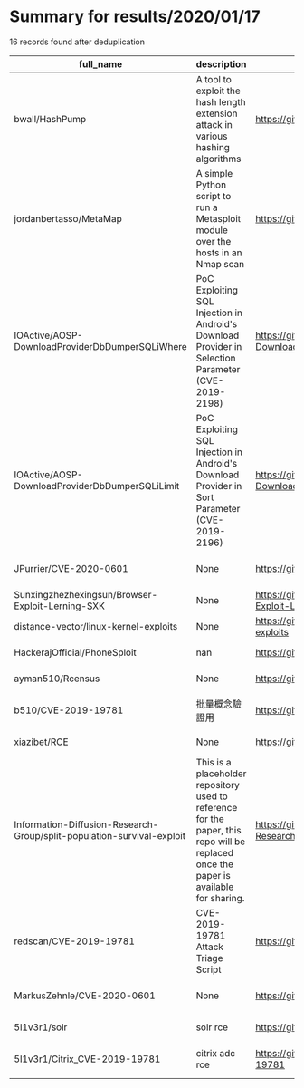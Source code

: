 
# Summary for results/2020/01/17
    
16 records found after deduplication

| full_name | description | html_url | matched_list | matched_count | pushed_at | size | stargazers_count | language | forks_count | vul_ids |
|------------------------------------------------------------------------|---------------------------------------------------------------------------------------------------------------------------------------|-------------------------------------------------------------------------------------------|----------------------------------|-----------------|---------------------------|--------|--------------------|------------|---------------|--------------------|
| bwall/HashPump | A tool to exploit the hash length extension attack in various hashing algorithms | https://github.com/bwall/HashPump | ['exploit'] | 1 | 2020-01-17 09:36:48+00:00 | 63 | 948 | C++ | 135 | [] |
| jordanbertasso/MetaMap | A simple Python script to run a Metasploit module over the hosts in an Nmap scan | https://github.com/jordanbertasso/MetaMap | ['metasploit module OR payload'] | 1 | 2020-01-17 03:30:31+00:00 | 20 | 1 | Python | 0 | [] |
| IOActive/AOSP-DownloadProviderDbDumperSQLiWhere | PoC Exploiting SQL Injection in Android's Download Provider in Selection Parameter (CVE-2019-2198) | https://github.com/IOActive/AOSP-DownloadProviderDbDumperSQLiWhere | ['cve poc', 'exploit'] | 2 | 2020-01-17 10:10:31+00:00 | 676 | 30 | Java | 22 | ['CVE-2019-2198'] |
| IOActive/AOSP-DownloadProviderDbDumperSQLiLimit | PoC Exploiting SQL Injection in Android's Download Provider in Sort Parameter (CVE-2019-2196) | https://github.com/IOActive/AOSP-DownloadProviderDbDumperSQLiLimit | ['cve poc', 'exploit'] | 2 | 2020-01-17 10:08:44+00:00 | 674 | 1 | Java | 0 | ['CVE-2019-2196'] |
| JPurrier/CVE-2020-0601 | None | https://github.com/JPurrier/CVE-2020-0601 | ['cve-2'] | 1 | 2020-01-17 10:49:17+00:00 | 2 | 0 | PowerShell | 0 | ['CVE-2020-0601'] |
| Sunxingzhezhexingsun/Browser-Exploit-Lerning-SXK | None | https://github.com/Sunxingzhezhexingsun/Browser-Exploit-Lerning-SXK | ['exploit'] | 1 | 2020-01-17 00:57:19+00:00 | 0 | 0 | | 0 | [] |
| distance-vector/linux-kernel-exploits | None | https://github.com/distance-vector/linux-kernel-exploits | ['exploit'] | 1 | 2020-01-17 02:21:06+00:00 | 8972 | 0 | C | 0 | [] |
| HackerajOfficial/PhoneSploit | nan | https://github.com/HackerajOfficial/PhoneSploit | ['sploit'] | 1 | 2020-01-17 04:06:25+00:00 | 9826 | 0 | Python | 0 | [] |
| ayman510/Rcensus | None | https://github.com/ayman510/Rcensus | ['rce'] | 1 | 2020-01-17 06:20:21+00:00 | 5 | 0 | R | 0 | [] |
| b510/CVE-2019-19781 | 批量概念驗證用 | https://github.com/b510/CVE-2019-19781 | ['cve-2'] | 1 | 2020-01-17 06:23:08+00:00 | 3 | 0 | Python | 0 | ['CVE-2019-19781'] |
| xiazibet/RCE | None | https://github.com/xiazibet/RCE | ['rce'] | 1 | 2020-01-17 13:20:26+00:00 | 16581 | 0 | | 0 | [] |
| Information-Diffusion-Research-Group/split-population-survival-exploit | This is a placeholder repository used to reference for the paper, this repo will be replaced once the paper is available for sharing. | https://github.com/Information-Diffusion-Research-Group/split-population-survival-exploit | ['exploit'] | 1 | 2020-01-17 16:07:56+00:00 | 0 | 0 | | 0 | [] |
| redscan/CVE-2019-19781 | CVE-2019-19781 Attack Triage Script | https://github.com/redscan/CVE-2019-19781 | ['cve-2'] | 1 | 2020-01-17 21:13:54+00:00 | 7 | 1 | Shell | 0 | ['CVE-2019-19781'] |
| MarkusZehnle/CVE-2020-0601 | None | https://github.com/MarkusZehnle/CVE-2020-0601 | ['cve-2'] | 1 | 2020-01-17 16:42:30+00:00 | 6 | 0 | PowerShell | 1 | ['CVE-2020-0601'] |
| 5l1v3r1/solr | solr rce | https://github.com/5l1v3r1/solr | ['rce'] | 1 | 2020-01-17 10:14:10+00:00 | 2 | 0 | | 0 | [] |
| 5l1v3r1/Citrix_CVE-2019-19781 | citrix adc rce | https://github.com/5l1v3r1/Citrix_CVE-2019-19781 | ['cve-2', 'rce'] | 2 | 2020-01-17 05:03:00+00:00 | 2 | 0 | | 0 | ['CVE-2019-19781'] |

